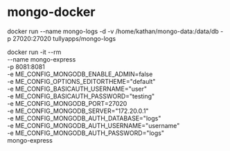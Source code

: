 # mongo-docker
docker run --name mongo-logs -d -v /home/kathan/mongo-data:/data/db -p 27020:27020 tullyapps/mongo-logs


docker run -it --rm \
    --name mongo-express \
    -p 8081:8081 \
    -e ME_CONFIG_MONGODB_ENABLE_ADMIN=false \
    -e ME_CONFIG_OPTIONS_EDITORTHEME="default" \
    -e ME_CONFIG_BASICAUTH_USERNAME="user" \
    -e ME_CONFIG_BASICAUTH_PASSWORD="testing" \
    -e ME_CONFIG_MONGODB_PORT=27020 \
    -e ME_CONFIG_MONGODB_SERVER="172.20.0.1" \
    -e ME_CONFIG_MONGODB_AUTH_DATABASE="logs" \
    -e ME_CONFIG_MONGODB_AUTH_USERNAME="username"\
    -e ME_CONFIG_MONGODB_AUTH_PASSWORD="logs" \
    mongo-express